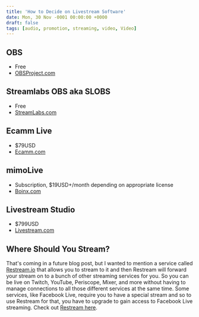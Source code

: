 ```yaml
---
title: 'How to Decide on Livestream Software'
date: Mon, 30 Nov -0001 00:00:00 +0000
draft: false
tags: [audio, promotion, streaming, video, Video]
---
```


OBS
---

*   Free
*   [OBSProject.com](https://obsproject.com/)

Streamlabs OBS aka SLOBS
------------------------

*   Free
*   [StreamLabs.com](https://streamlabs.com/streamlabs-obs)

Ecamm Live
----------

*   $79USD
*   [Ecamm.com](https://www.ecamm.com/mac/ecammlive/)

mimoLive
--------

*   Subscription, $19USD+/month depending on appropriate license
*   [Boinx.com](https://boinx.com/mimolive/)

Livestream Studio
-----------------

*   $799USD
*   [Livestream.com](https://livestream.com/studio)

Where Should You Stream?
------------------------

That's coming in a future blog post, but I wanted to mention a service called [Restream.io](https://restream.io/?ref=ygmz) that allows you to stream to it and then Restream will forward your stream on to a bunch of other streaming services for you. So you can be live on Twitch, YouTube, Periscope, Mixer, and more without having to manage connections to all those different services at the same time. Some services, like Facebook Live, require you to have a special stream and so to use Restream for that, you have to upgrade to gain access to Facebook Live streaming. Check out [Restream here](https://restream.io/?ref=ygmz).